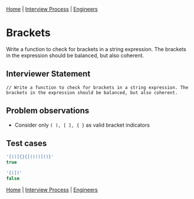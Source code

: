 [Home](../../../../README.md) |
[Interview Process](../../../README.md) |
[Engineers](../../README.md)

# Brackets

Write a function to check for brackets in a string expression. The brackets in the expression should be balanced, but also coherent.

## Interviewer Statement
```
// Write a function to check for brackets in a string expression. The brackets in the expression should be balanced, but also coherent.
```

## Problem observations
- Consider only `( ), [ ], { }` as valid bracket indicators

## Test cases
```javascript
'[()]{}{[()()]()}'
true

'[(])'
false
```

[Home](../../../../README.md) |
[Interview Process](../../../README.md) |
[Engineers](../../README.md)
